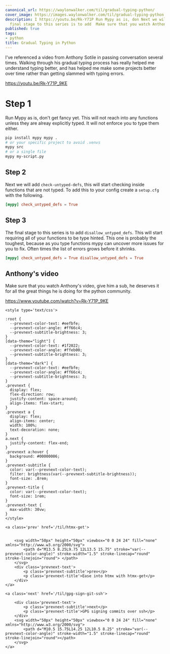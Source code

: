 ```yaml
---
canonical_url: https://waylonwalker.com/til/gradual-typing-python/
cover_image: https://images.waylonwalker.com/til/gradual-typing-python.png
description: I https://youtu.be/Rk-Y71P Run Mypy as is, don Next we will add  The
  final stage to this series is to add  Make sure that you watch Anthony https://www.youtube.
published: true
tags:
- python
title: Gradual Typing in Python
---
```


I've referenced a video from Anthony Sotile in passing conversation several times.  Walking through his gradual typing process has really helped me understand typing better, and has helped me make some projects better over time rather than getting slammed with typing errors.

https://youtu.be/Rk-Y71P_9KE

# Step 1

Run Mypy as is, don't get fancy yet.  This will not reach into any functions unless they are alreay explicitly typed.  It will not enforce you to type them either.

``` bash
pip install mypy mypy .
# or your specific project to avoid .venvs
mypy src
# or a single file
mypy my-script.py
```

## Step 2

Next we will add `check-untyped-defs`, this will start checking inside functions that are not typed.  To add this to your config create a
`setup.cfg` with the following.

``` toml
[mypy] check_untyped_defs = True
```

## Step 3

The final stage to this series is to add `disallow_untyped_defs`.  This will start requiring all of your functions to be type hinted.  This one is probably the toughest, because as you type functions mypy can uncover more issues for you to fix.  Often times the list of errors grows before it shrinks.

``` toml
[mypy] check_untyped_defs = True disallow_untyped_defs = True
```

## Anthony's video

Make sure that you watch Anthony's video, give him a sub, he deserves it for all the great things he is doing for the python community.

https://www.youtube.com/watch?v=Rk-Y71P_9KE
<div class='prevnext'>

    <style type='text/css'>

    :root {
      --prevnext-color-text: #eefbfe;
      --prevnext-color-angle: #ff66c4;
      --prevnext-subtitle-brightness: 3;
    }
    [data-theme="light"] {
      --prevnext-color-text: #1f2022;
      --prevnext-color-angle: #ffeb00;
      --prevnext-subtitle-brightness: 3;
    }
    [data-theme="dark"] {
      --prevnext-color-text: #eefbfe;
      --prevnext-color-angle: #ff66c4;
      --prevnext-subtitle-brightness: 3;
    }
    .prevnext {
      display: flex;
      flex-direction: row;
      justify-content: space-around;
      align-items: flex-start;
    }
    .prevnext a {
      display: flex;
      align-items: center;
      width: 100%;
      text-decoration: none;
    }
    a.next {
      justify-content: flex-end;
    }
    .prevnext a:hover {
      background: #00000006;
    }
    .prevnext-subtitle {
      color: var(--prevnext-color-text);
      filter: brightness(var(--prevnext-subtitle-brightness));
      font-size: .8rem;
    }
    .prevnext-title {
      color: var(--prevnext-color-text);
      font-size: 1rem;
    }
    .prevnext-text {
      max-width: 30vw;
    }
    </style>
    
    <a class='prev' href='/til/htmx-get'>
    

        <svg width="50px" height="50px" viewbox="0 0 24 24" fill="none" xmlns="http://www.w3.org/2000/svg">
            <path d="M13.5 8.25L9.75 12L13.5 15.75" stroke="var(--prevnext-color-angle)" stroke-width="1.5" stroke-linecap="round" stroke-linejoin="round"> </path>
        </svg>
        <div class='prevnext-text'>
            <p class='prevnext-subtitle'>prev</p>
            <p class='prevnext-title'>Ease into htmx with htmx-get</p>
        </div>
    </a>
    
    <a class='next' href='/til/gpg-sign-git-ssh'>
    
        <div class='prevnext-text'>
            <p class='prevnext-subtitle'>next</p>
            <p class='prevnext-title'>GPG signing commits over ssh</p>
        </div>
        <svg width="50px" height="50px" viewbox="0 0 24 24" fill="none" xmlns="http://www.w3.org/2000/svg">
            <path d="M10.5 15.75L14.25 12L10.5 8.25" stroke="var(--prevnext-color-angle)" stroke-width="1.5" stroke-linecap="round" stroke-linejoin="round"></path>
        </svg>
    </a>
  </div>